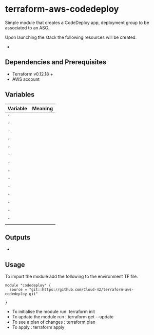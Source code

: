 # terraform-aws-codedeploy
Simple module that creates a CodeDeploy app, deployment group to be associated to an ASG.





Upon launching the stack the following resources will be created:

 * 

## Dependencies and Prerequisites
 * Terraform v0.12.18 +
 * AWS account

## Variables
| Variable | Meaning |
| :------- | :----- |
| `` | |
| `` | |
| `` | |
| `` | |
| `` | |
| `` | |
| `` | |
| `` | |
| `` | |
| `` | |
| `` | |
| `` | |
| `` | |
| `` | |

## Outputs
 * 

## Usage

To import the module add the following to the environment TF file:
```
module "codedeploy" {
  source = "git::https://github.com/Cloud-42/terraform-aws-codedeploy.git"

}
```
* To initialise the module run: terraform init
* To update the module run    : terraform get --update
* To see a plan of changes    : terraform plan
* To apply                    : terraform apply


